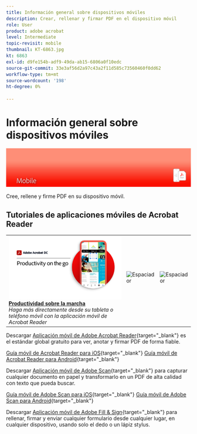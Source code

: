 ```yaml
---
title: Información general sobre dispositivos móviles
description: Crear, rellenar y firmar PDF en el dispositivo móvil
role: User
product: adobe acrobat
level: Intermediate
topic-revisit: mobile
thumbnail: KT-6863.jpg
kt: 6863
exl-id: d9fe154b-adf9-49da-ab15-6806a0f10edc
source-git-commit: 33e3af56d2a97c43a2f11d585c73560460f0dd62
workflow-type: tm+mt
source-wordcount: '198'
ht-degree: 0%

---
```


# Información general sobre dispositivos móviles

![Acrobat Mobile Image](../assets/Hero-Mobile.png)

Cree, rellene y firme PDF en su dispositivo móvil.

## Tutoriales de aplicaciones móviles de Acrobat Reader

<table style="table-layout:fixed">
<tr>
  <td>
    <a href="../getting-started/productivity.md">
      <img alt="Productividad sobre la marcha" src="../assets/Productivity_1280.png" />
    </a>
    <div>
     <a href="../getting-started/productivity.md"><strong>Productividad sobre la marcha</strong></a>
    </div>
    <em>Haga más directamente desde su tableta o teléfono móvil con la aplicación móvil de Acrobat Reader</em>
    <br>
  </td>
  <td>
   <img alt="Espaciador" src="../assets/Whitespacer.png" />
    <div>
    <br>
  </td>
  <td>
   <img alt="Espaciador" src="../assets/Whitespacer.png" />
    <div>
    <br>
  </td>
</tr>
</table>

Descargar [Aplicación móvil de Adobe Acrobat Reader](https://www.adobe.com/acrobat/mobile/acrobat-reader.html){target=&quot;_blank&quot;} es el estándar global gratuito para ver, anotar y firmar PDF de forma fiable.

[Guía móvil de Acrobat Reader para iOS](https://www.adobe.com/devnet-docs/acrobat/ios/en/){target=&quot;_blank&quot;}
[Guía móvil de Acrobat Reader para Android](https://www.adobe.com/devnet-docs/acrobat/android/en/){target=&quot;_blank&quot;}

Descargar [Aplicación móvil de Adobe Scan](https://www.adobe.com/acrobat/mobile/scanner-app.html){target=&quot;_blank&quot;} para capturar cualquier documento en papel y transformarlo en un PDF de alta calidad con texto que pueda buscar.

[Guía móvil de Adobe Scan para iOS](https://www.adobe.com/devnet-docs/adobescan/ios/en/){target=&quot;_blank&quot;}
[Guía móvil de Adobe Scan para Android](https://www.adobe.com/devnet-docs/adobescan/android/en/){target=&quot;_blank&quot;}

Descargar [Aplicación móvil de Adobe Fill &amp; Sign](https://www.adobe.com/acrobat/mobile/fill-sign-pdfs.html){target=&quot;_blank&quot;} para rellenar, firmar y enviar cualquier formulario desde cualquier lugar, en cualquier dispositivo, usando solo el dedo o un lápiz stylus.
